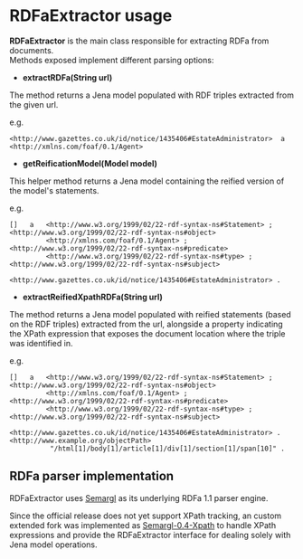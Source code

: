 # RDFaExtractor usage #

**RDFaExtractor** is the main class responsible for extracting RDFa from documents.  
Methods exposed implement different parsing options:

- **extractRDFa(String url)** 

The method returns a Jena model populated with RDF triples extracted from the given url. 

e.g. 

	<http://www.gazettes.co.uk/id/notice/1435406#EstateAdministrator>  a 
	<http://xmlns.com/foaf/0.1/Agent>


- **getReificationModel(Model model)**

This helper method returns a Jena model containing the reified version of the model's statements. 

e.g. 

	[]   a   <http://www.w3.org/1999/02/22-rdf-syntax-ns#Statement> ;
	<http://www.w3.org/1999/02/22-rdf-syntax-ns#object>
             <http://xmlns.com/foaf/0.1/Agent> ;
    <http://www.w3.org/1999/02/22-rdf-syntax-ns#predicate>
         	 <http://www.w3.org/1999/02/22-rdf-syntax-ns#type> ;
    <http://www.w3.org/1999/02/22-rdf-syntax-ns#subject>
         	 <http://www.gazettes.co.uk/id/notice/1435406#EstateAdministrator> .


- **extractReifiedXpathRDFa(String url)**

The method returns a Jena model populated with reified statements (based on the RDF triples) extracted from the url, alongside a property indicating the XPath expression that exposes the document location where the triple was identified in.
 
e.g. 

	[]   a   <http://www.w3.org/1999/02/22-rdf-syntax-ns#Statement> ;
	<http://www.w3.org/1999/02/22-rdf-syntax-ns#object>
             <http://xmlns.com/foaf/0.1/Agent> ;
    <http://www.w3.org/1999/02/22-rdf-syntax-ns#predicate>
         	 <http://www.w3.org/1999/02/22-rdf-syntax-ns#type> ;
    <http://www.w3.org/1999/02/22-rdf-syntax-ns#subject>
         	 <http://www.gazettes.co.uk/id/notice/1435406#EstateAdministrator> .
    <http://www.example.org/objectPath>
              "/html[1]/body[1]/article[1]/div[1]/section[1]/span[10]" .

## RDFa parser implementation ##

RDFaExtractor uses [Semargl](http://semarglproject.org/) as its underlying RDFa 1.1 parser engine. 

Since the official release does not yet support XPath tracking, an custom extended fork was implemented as [Semargl-0.4-Xpath](https://github.com/terrypan/semargl/tree/semargl-0.4-Xpath) to handle XPath expressions and provide the RDFaExtractor interface for dealing solely with Jena model operations.